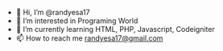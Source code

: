 - 👋 Hi, I’m @randyesa17
- 👀 I’m interested in Programing World
- 🌱 I’m currently learning HTML, PHP, Javascript, Codeigniter
- 📫 How to reach me randyesa17@gmail.com

<!---
randyesa17/randyesa17 is a ✨ special ✨ repository because its `README.md` (this file) appears on your GitHub profile.
You can click the Preview link to take a look at your changes.
--->
